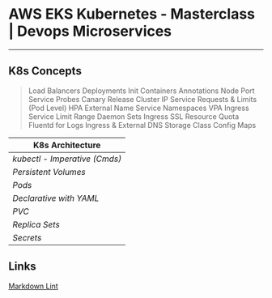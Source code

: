 # AWS EKS Kubernetes - Masterclass | Devops Microservices

---

## K8s Concepts

> 
> Load Balancers
> Deployments
> Init Containers
> Annotations
> Node Port Service
> Probes
> Canary Release
> Cluster IP Service
> Requests & Limits (Pod Level)
> HPA
> External Name Service
> Namespaces
> VPA
> Ingress Service
> Limit Range Daemon Sets
> Ingress SSL
> Resource Quota
> Fluentd for Logs
> Ingress & External DNS
> Storage Class
> Config Maps

| K8s Architecture |
| ------------------------------- |
| *kubectl - Imperative (Cmds)* |
| *Persistent Volumes* |
| *Pods* |
| *Declarative with YAML* |
| *PVC* |
| *Replica Sets* |
| *Secrets* |

## Links

[Markdown Lint](https://github.com/adam-p/markdown-here/wiki/Markdown-Cheatsheet)